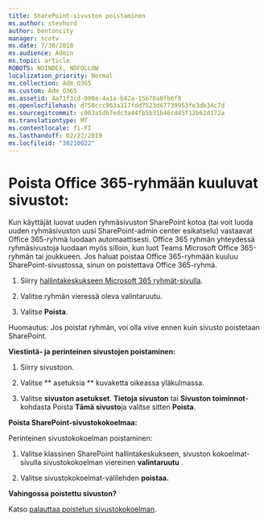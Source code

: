 ```yaml
---
title: SharePoint-sivuston poistaminen
ms.author: stevhord
author: bentoncity
manager: scotv
ms.date: 7/30/2018
ms.audience: Admin
ms.topic: article
ROBOTS: NOINDEX, NOFOLLOW
localization_priority: Normal
ms.collection: Adm_O365
ms.custom: Adm_O365
ms.assetid: 4a71f3cd-000a-4a1a-b42a-15b70a8fb6f8
ms.openlocfilehash: d758ccc963a317fdd7523d67739953fe3db34c7d
ms.sourcegitcommit: c003a5db7edc3a44fb5b31b46cd45f12b62d172a
ms.translationtype: MT
ms.contentlocale: fi-FI
ms.lasthandoff: 02/22/2019
ms.locfileid: "30210022"
---
```

# <a name="delete-sites-that-belong-to-an-office-365-group"></a>Poista Office 365-ryhmään kuuluvat sivustot:

Kun käyttäjät luovat uuden ryhmäsivuston SharePoint kotoa (tai voit luoda uuden ryhmäsivuston uusi SharePoint-admin center esikatselu) vastaavat Office 365-ryhmä luodaan automaattisesti. Office 365 ryhmän yhteydessä ryhmäsivustoja luodaan myös silloin, kun luot Teams Microsoft Office 365-ryhmän tai joukkueen. Jos haluat poistaa Office 365-ryhmään kuuluu SharePoint-sivustossa, sinun on poistettava Office 365-ryhmä. 
  
1. Siirry [hallintakeskukseen Microsoft 365 ryhmät-sivulla](https://portal.office.com/adminportal/home#/groups).
    
2. Valitse ryhmän vieressä oleva valintaruutu.
    
3. Valitse **Poista**.
    
Huomautus: Jos poistat ryhmän, voi olla viive ennen kuin sivusto poistetaan SharePoint.
  
**Viestintä- ja perinteinen sivustojen poistaminen:**

1. Siirry sivustoon.
  
2. Valitse ** asetuksia ** kuvaketta oikeassa yläkulmassa. 
  
3. Valitse **sivuston asetukset**. **Tietoja sivuston** tai **Sivuston toiminnot**-kohdasta Poista **Tämä sivusto**ja valitse sitten **Poista**.
  
**Poista SharePoint-sivustokokoelmaa:**

Perinteinen sivustokokoelman poistaminen:
  
1. Valitse klassinen SharePoint hallintakeskukseen, sivuston kokoelmat-sivulla sivustokokoelman viereinen **valintaruutu** . 
    
2. Valitse sivustokokoelmat-välilehden **poistaa.**
    
**Vahingossa poistettu sivuston?**

Katso [palauttaa poistetun sivustokokoelman](https://go.microsoft.com/fwlink/?linkid=867660).
  

